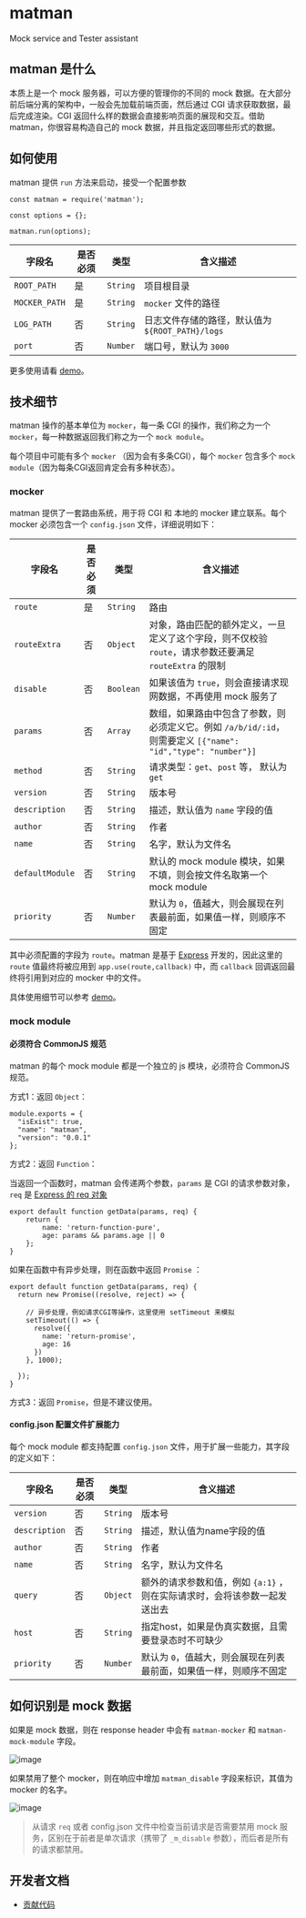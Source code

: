 # matman
Mock service and Tester assistant

## matman 是什么

本质上是一个 mock 服务器，可以方便的管理你的不同的 mock 数据。在大部分前后端分离的架构中，一般会先加载前端页面，然后通过 CGI 请求获取数据，最后完成渲染。CGI 返回什么样的数据会直接影响页面的展现和交互。借助 matman，你很容易构造自己的 mock 数据，并且指定返回哪些形式的数据。

## 如何使用

matman 提供 `run` 方法来启动，接受一个配置参数

```
const matman = require('matman');

const options = {};

matman.run(options);
```

 字段名 | 是否必须 | 类型 | 含义描述 |
| --- | --- | --- | --- |
| `ROOT_PATH` | 是 | `String` | 项目根目录 |
| `MOCKER_PATH` | 是 | `String` | `mocker` 文件的路径 |
| `LOG_PATH` | 否 | `String` | 日志文件存储的路径，默认值为 `${ROOT_PATH}/logs` |
| `port` | 否 | `Number` | 端口号，默认为 `3000` |

更多使用请看 [demo](https://github.com/helinjiang/matman/tree/master/test/demo)。

## 技术细节

matman 操作的基本单位为 `mocker`，每一条 CGI 的操作，我们称之为一个 `mocker`，每一种数据返回我们称之为一个 `mock module`。

每个项目中可能有多个 `mocker` （因为会有多条CGI），每个 `mocker` 包含多个 `mock module`（因为每条CGI返回肯定会有多种状态）。

### mocker

matman 提供了一套路由系统，用于将 CGI 和 本地的 mocker 建立联系。每个 mocker 必须包含一个 `config.json` 文件，详细说明如下：

| 字段名 | 是否必须 | 类型 | 含义描述 |
| --- | --- | --- | --- |
| `route` | 是 | `String` | 路由 |
| `routeExtra` | 否 | `Object` | 对象，路由匹配的额外定义，一旦定义了这个字段，则不仅校验 `route`，请求参数还要满足 `routeExtra` 的限制 |
| `disable` | 否 | `Boolean` | 如果该值为 `true`，则会直接请求现网数据，不再使用 mock 服务了 |
| `params` | 否 | `Array` | 数组，如果路由中包含了参数，则必须定义它。例如 `/a/b/id/:id`，则需要定义 `[{"name": "id","type": "number"}]` |
| `method` | 否 | `String` | 请求类型：`get`、`post` 等， 默认为 `get` |
| `version` | 否 | `String` | 版本号 |
| `description` | 否 | `String` | 描述，默认值为 `name` 字段的值 |
| `author` | 否 | `String` | 作者 |
| `name` | 否 | `String` | 名字，默认为文件名 |
| `defaultModule` | 否 | `String` | 默认的 mock module 模块，如果不填，则会按文件名取第一个 mock module |
| `priority` | 否 | `Number` | 默认为 `0`，值越大，则会展现在列表最前面，如果值一样，则顺序不固定 |

其中必须配置的字段为 `route`。matman 是基于 [Express](http://expressjs.com/) 开发的，因此这里的 `route` 值最终将被应用到 `app.use(route,callback)` 中，而 `callback` 回调返回最终将引用到对应的 mocker 中的文件。

具体使用细节可以参考 [demo](https://github.com/helinjiang/matman/tree/master/test/demo)。

### mock module

#### 必须符合 CommonJS 规范

matman 的每个 mock module 都是一个独立的 js 模块，必须符合 CommonJS 规范。

方式1：返回 `Object`：

```
module.exports = {
  "isExist": true,
  "name": "matman",
  "version": "0.0.1"
};
```

方式2：返回 `Function`：

当返回一个函数时，matman 会传递两个参数，`params` 是 CGI 的请求参数对象， `req` 是 [Express 的 req 对象](http://expressjs.com/en/4x/api.html#req)

```
export default function getData(params, req) {
    return {
        name: 'return-function-pure',
        age: params && params.age || 0
    };
}
```

如果在函数中有异步处理，则在函数中返回 `Promise` ：

```
export default function getData(params, req) {
  return new Promise((resolve, reject) => {

    // 异步处理，例如请求CGI等操作，这里使用 setTimeout 来模拟
    setTimeout(() => {
      resolve({
        name: 'return-promise',
        age: 16
      })
    }, 1000);

  });
}
```

方式3：返回 `Promise`，但是不建议使用。

#### config.json 配置文件扩展能力

每个 mock module 都支持配置 `config.json` 文件，用于扩展一些能力，其字段的定义如下：

| 字段名 | 是否必须 | 类型 | 含义描述 |
| --- | --- | --- | --- |
| `version` | 否 | `String` | 版本号 |
| `description` | 否 | `String` | 描述，默认值为name字段的值 |
| `author` | 否 | `String` | 作者 |
| `name` | 否 | `String` | 名字，默认为文件名 |
| `query` | 否 | `Object` | 额外的请求参数和值，例如 `{a:1}` ，则在实际请求时，会将该参数一起发送出去 |
| `host` | 否 | `String` | 指定host，如果是伪真实数据，且需要登录态时不可缺少 |
| `priority` | 否 | `Number` | 默认为 `0`，值越大，则会展现在列表最前面，如果值一样，则顺序不固定 |


## 如何识别是 mock 数据

如果是 mock 数据，则在 response header 中会有 `matman-mocker` 和 `matman-mock-module` 字段。

![image](https://user-images.githubusercontent.com/13464168/27419496-d4aae20a-5753-11e7-86e2-cbd7048ddc3d.png)

如果禁用了整个 mocker，则在响应中增加 `matman_disable` 字段来标识，其值为 mocker 的名字。

![image](https://user-images.githubusercontent.com/13464168/27423154-453a1ffe-5763-11e7-9536-dfa0d6c4ddeb.png)


> 从请求 `req` 或者 config.json 文件中检查当前请求是否需要禁用 mock 服务，区别在于前者是单次请求（携带了 `_m_disable` 参数），而后者是所有的请求都禁用。


## 开发者文档

- [贡献代码](https://github.com/helinjiang/matman/wiki/%E8%B4%A1%E7%8C%AE%E4%BB%A3%E7%A0%81)
